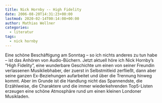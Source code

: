 ```yaml
---
title: Nick Hornby -- High Fidelity
date: 2006-08-20T14:31:23+00:00
lastmod: 2020-02-14T00:14:08+00:00
author: Mathias Wellner
categories:
  - literatur
tags:
  - nick hornby
---
```

Eine schöne Beschäftigung am Sonntag &ndash; so ich nichts anderes zu tun habe &ndash; ist das Anhören von Audio-Büchern. Jetzt aktuell höre ich Nick Hornby&#8217;s &#8220;High Fidelity&#8221;, eine wunderbare Geschichte um einen von seiner Freundin verlassenen Musikliebhaber, der zuerst in Selbstmitleid zerfließt, dann aber seine ganzen Ex-Beziehungen aufarbeitet und über die Trennung hinweg kommt. Aber im Grunde ist die Handlung nicht das Spannendste, die Erzählweise, die Charaktere und die immer wiederkehrenden Top5-Listen erzeugen eine schöne Atmosphäre rund um einen kleinen Londoner Musikladen.